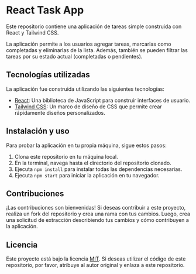 # React Task App

Este repositorio contiene una aplicación de tareas simple construida con React y Tailwind CSS.

La aplicación permite a los usuarios agregar tareas, marcarlas como completadas y eliminarlas de la lista. Además, también se pueden filtrar las tareas por su estado actual (completadas o pendientes).

## Tecnologías utilizadas

La aplicación fue construida utilizando las siguientes tecnologías:

- [React](https://reactjs.org/): Una biblioteca de JavaScript para construir interfaces de usuario.
- [Tailwind CSS](https://tailwindcss.com/): Un marco de diseño de CSS que permite crear rápidamente diseños personalizados.

## Instalación y uso

Para probar la aplicación en tu propia máquina, sigue estos pasos:

1. Clona este repositorio en tu máquina local.
2. En la terminal, navega hasta el directorio del repositorio clonado.
3. Ejecuta `npm install` para instalar todas las dependencias necesarias.
4. Ejecuta `npm start` para iniciar la aplicación en tu navegador.

## Contribuciones

¡Las contribuciones son bienvenidas! Si deseas contribuir a este proyecto, realiza un fork del repositorio y crea una rama con tus cambios. Luego, crea una solicitud de extracción describiendo tus cambios y cómo contribuyen a la aplicación.

## Licencia

Este proyecto está bajo la licencia [MIT](https://opensource.org/licenses/MIT). Si deseas utilizar el código de este repositorio, por favor, atribuye al autor original y enlaza a este repositorio.
